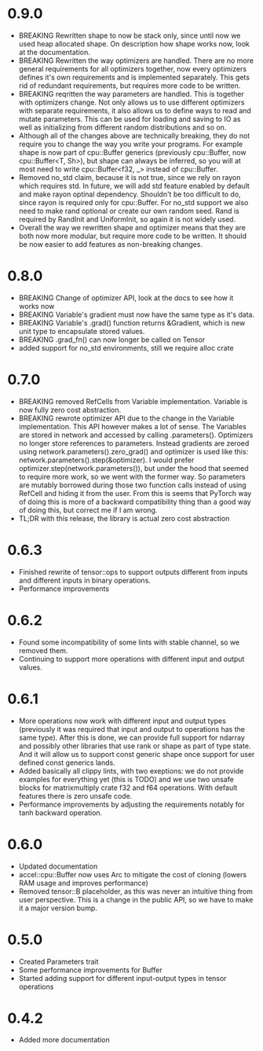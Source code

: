 # 0.9.0
- BREAKING Rewritten shape to now be stack only, since until now we used heap allocated shape. On description how shape works now, look at the documentation.
- BREAKING Rewritten the way optimizers are handled. There are no more general requirements for all optimizers together, now every optimizers defines it's own requirements and is implemented separately. This gets rid of redundant requirements, but requires more code to be written.
- BREAKING reqritten the way parameters are handled. This is together with optimizers change. Not only allows us to use different optimizers with separate requirements, it also allows us to define ways to read and mutate parameters. This can be used for loading and saving to IO as well as initializing from different random distributions and so on.
- Although all of the changes above are technically breaking, they do not require you to change the way you write your programs. For example shape is now part of cpu::Buffer generics (previously cpu::Buffer<T>, now cpu::Buffer<T, Sh>), but shape can always be inferred, so you will at most need to write cpu::Buffer<f32, _> instead of cpu::Buffer<f32>.
- Removed no_std claim, because it is not true, since we rely on rayon which requires std. In future, we will add std feature enabled by default and make rayon optinal dependency. Shouldn't be too difficult to do, since rayon is required only for cpu::Buffer. For no_std support we also need to make rand optional or create our own random seed. Rand is required by RandInit and UniformInit, so again it is not widely used.
- Overall the way we rewritten shape and optimizer means that they are both now more modular, but require more code to be written. It should be now easier to add features as non-breaking changes.

# 0.8.0
- BREAKING Change of optimizer API, look at the docs to see how it works now
- BREAKING Variable's gradient must now have the same type as it's data.
- BREAKING Variable's .grad() function returns &Gradient<G>, which is new unit type to encapsulate stored values.
- BREAKING .grad_fn() can now longer be called on Tensor
- added support for no_std environments, still we require alloc crate

# 0.7.0
- BREAKING removed RefCells from Variable implementation. Variable is now fully zero cost abstraction.
- BREAKING rewrote optimizer API due to the change in the Variable implementation. This API however makes a lot of sense. The Variables are stored in network and accessed by calling .parameters(). Optimizers no longer store references to parameters. Instead gradients are zeroed using network.parameters().zero_grad() and optimizer is used like this: network.parameters().step(&optimizer). I would prefer optimizer.step(network.parameters()), but under the hood that seemed to require more work, so we went with the former way. So parameters are mutably borrowed during those two function calls instead of using RefCell and hiding it from the user. From this is seems that PyTorch way of doing this is more of a backward compatibility thing than a good way of doing this, but correct me if I am wrong.
- TL;DR with this release, the library is actual zero cost abstraction

# 0.6.3

- Finished rewrite of tensor::ops to support outputs different from inputs and different inputs in binary operations.
- Performance improvements

# 0.6.2

- Found some incompatibility of some lints with stable channel, so we removed them.
- Continuing to support more operations with different input and output values.

# 0.6.1

- More operations now work with different input and output types (previously it was required that input and output to operations has the same type). After this is done, we can provide full support for ndarray and possibly other libraries that use rank or shape as part of type state. And it will allow us to support const generic shape once support for user defined const generics lands.
- Added basically all clippy lints, with two exeptions: we do not provide examples for everything yet (this is TODO) and we use two unsafe blocks for matrixmultiply crate f32 and f64 operations. With default features there is zero unsafe code.
- Performance improvements by adjusting the requirements notably for tanh backward operation.

# 0.6.0

- Updated documentation
- accel::cpu::Buffer now uses Arc to mitigate the cost of cloning (lowers RAM usage and improves performance)
- Removed tensor::B placeholder, as this was never an intuitive thing from user perspective. This is a change in the public API, so we have to make it a major version bump.

# 0.5.0

- Created Parameters trait
- Some performance improvements for Buffer
- Started adding support for different input-output types in tensor operations

# 0.4.2

- Added more documentation
